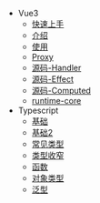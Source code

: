 - Vue3 
  - [快速上手](zh-cn/vue3/index)
  - [介绍](zh-cn/vue3/introduce)
  - [使用](zh-cn/vue3/exmple)
  - [Proxy](zh-cn/vue3/proxy)
  - [源码-Handler](zh-cn/vue3/handler)
  - [源码-Effect](zh-cn/vue3/effect)
  - [源码-Computed](zh-cn/vue3/computed)
  - [runtime-core](zh-cn/vue3/runtimecore)
- Typescript 
  - [基础](zh-cn/typescript/index)
  - [基础2](zh-cn/typescript/base2)
  - [常见类型](zh-cn/typescript/type)
  - [类型收窄](zh-cn/typescript/narrowing)
  - [函数](zh-cn/typescript/function)
  - [对象类型](zh-cn/typescript/object)
  - [泛型](zh-cn/typescript/generics)
